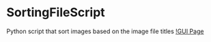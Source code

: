 # SortingFileScript
 Python script that sort images based on the image file titles
[!GUI Page](GUI_page.PNG)
